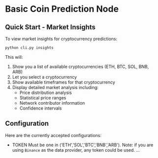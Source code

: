 # Basic Coin Prediction Node

## Quick Start - Market Insights

To view market insights for cryptocurrency predictions:

```bash
python cli.py insights
```

This will:
1. Show you a list of available cryptocurrencies (ETH, BTC, SOL, BNB, ARB)
2. Let you select a cryptocurrency
3. Show available timeframes for that cryptocurrency
4. Display detailed market analysis including:
   - Price distribution analysis
   - Statistical price ranges
   - Network contributor information
   - Confidence intervals

## Configuration

Here are the currently accepted configurations:
- TOKEN
Must be one in ('ETH','SOL','BTC','BNB','ARB'). 
Note: if you are using `Binance` as the data provider, any token could be used.
...
